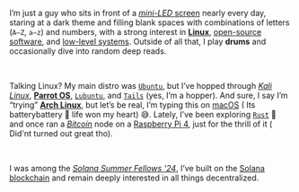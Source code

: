 I’m just a guy who sits in front of a [*mini-LED* screen](https://en.wikipedia.org/wiki/Mini-LED) nearly every day, staring at a dark theme and filling blank spaces with combinations of letters (`A–Z`, `a–z`) and numbers, with a strong interest in [**Linux**](https://en.wikipedia.org/wiki/Linux), [open-source software](https://en.wikipedia.org/wiki/Open-source_software), and [low-level systems](https://en.wikipedia.org/wiki/Low-level_programming_language). Outside of all that, I play **drums** and occasionally dive into random deep reads.

<br/>

Talking Linux? My main distro was [`Ubuntu`](https://en.wikipedia.org/wiki/Ubuntu), but I’ve hopped through [*Kali Linux*](https://en.wikipedia.org/wiki/Kali_Linux), [**Parrot OS**](https://en.wikipedia.org/wiki/Parrot_OS), [`Lubuntu`](https://en.wikipedia.org/wiki/Lubuntu), and [`Tails`](https://en.wikipedia.org/wiki/Tails_(operating_system)) (yes, I’m a hopper). And sure, I say I’m “trying” [**Arch Linux**](https://en.wikipedia.org/wiki/Arch_Linux), but let’s be real, I’m typing this on [macOS](https://en.wikipedia.org/wiki/MacOS) ( Its batterybattery 🔋 life won my heart) 😅. Lately, I’ve been exploring [`Rust`](https://en.wikipedia.org/wiki/Rust_(programming_language)) 🦀 and once ran a [*Bitcoin*](https://en.wikipedia.org/wiki/Bitcoin) node on a [Raspberry Pi 4](https://en.wikipedia.org/wiki/Raspberry_Pi), just for the thrill of it ( Did'nt turned out great tho).

<br/>

I was among the [*Solana Summer Fellows '24*](https://solana.com/grants#summer-camp), I’ve built on the [Solana blockchain](https://en.wikipedia.org/wiki/Solana_(blockchain_platform)) and remain deeply interested in all things decentralized.
